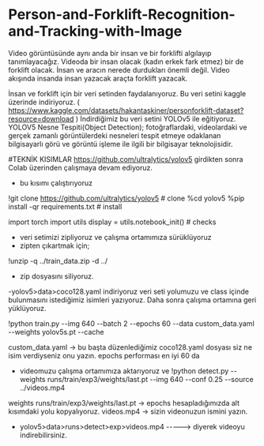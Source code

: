 # Person-and-Forklift-Recognition-and-Tracking-with-Image
Video görüntüsünde aynı anda bir insan ve bir forklifti algılayıp tanımlayacağız. Videoda bir insan olacak (kadın erkek fark etmez) bir de forklift olacak. İnsan ve aracın nerede durdukları önemli değil. Video akışında insanda insan yazacak araçta forklift yazacak. 

İnsan ve forklift için bir veri setinden faydalanıyoruz. Bu veri setini kaggle üzerinde indiriyoruz. ( https://www.kaggle.com/datasets/hakantaskiner/personforklift-dataset?resource=download ) 
İndirdiğimiz bu veri setini YOLOv5 ile eğitiyoruz. YOLOV5 Nesne Tespiti(Object Detection); fotoğraflardaki, videolardaki ve gerçek zamanlı görüntülerdeki nesneleri tespit etmeye odaklanan bilgisayarlı görü ve görüntü işleme ile ilgili bir bilgisayar teknolojisidir. 
 
#TEKNİK KISIMLAR
https://github.com/ultralytics/yolov5 girdikten sonra Colab üzerinden çalışmaya devam ediyoruz. 


- bu kısımı çalıştırıyoruz

!git clone https://github.com/ultralytics/yolov5  # clone
%cd yolov5
%pip install -qr requirements.txt  # install

import torch
import utils
display = utils.notebook_init()  # checks



- veri setimizi zipliyoruz ve çalışma ortamımıza sürüklüyoruz
- zipten çıkartmak için;

!unzip -q ../train_data.zip -d ../

- zip dosyasını siliyoruz.



-yolov5>data>coco128.yaml indiriyoruz  veri seti yolumuzu ve class içinde bulunmasını istediğimiz isimleri yazıyoruz. Daha sonra çalışma ortamına geri yüklüyoruz.



!python train.py --img 640 --batch 2 --epochs 60 --data custom_data.yaml --weights yolov5s.pt --cache

custom_data.yaml -> bu başta düzenlediğimiz coco128.yaml dosyası siz ne isim verdiyseniz onu yazın.
epochs performası en iyi 60 da 



- videomuzu çalışma ortamımıza aktarıyoruz ve 
!python detect.py --weights runs/train/exp3/weights/last.pt --img 640 --conf 0.25 --source ../videos.mp4

weights runs/train/exp3/weights/last.pt -> epochs hesapladığımızda alt kısımdaki yolu kopyalıyoruz.
videos.mp4 -> sizin videonuzun ismini yazın.

- yolov5>data>runs>detect>exp>videos.mp4 -----> diyerek videoyu indirebilirsiniz.

